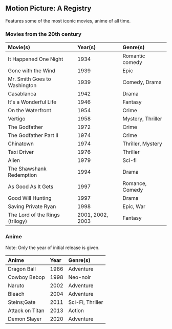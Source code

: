 ## Motion Picture: A Registry

Features some of the most iconic movies, anime of all time.

### Movies from the 20th century

| Movie(s) | Year(s) | Genre(s) |
| :---   | :---  | :--- |
| It Happened One Night | 1934 | Romantic comedy |
| Gone with the Wind | 1939 | Epic |
| Mr. Smith Goes to Washington | 1939 | Comedy, Drama |
| Casablanca | 1942 | Drama |
| It's a Wonderful Life | 1946 | Fantasy |
| On the Waterfront | 1954 | Crime |
| Vertigo | 1958 | Mystery, Thriller |
| The Godfather | 1972 | Crime |
| The Godfather Part II | 1974 | Crime |
| Chinatown | 1974 | Thriller, Mystery |
| Taxi Driver | 1976 | Thriller |
| Alien | 1979 | Sci-fi |
| The Shawshank Redemption | 1994 | Drama |
| As Good As It Gets | 1997 | Romance, Comedy |
| Good Will Hunting | 1997 | Drama |
| Saving Private Ryan | 1998 | Epic, War |
| The Lord of the Rings (trilogy) | 2001, 2002, 2003 | Fantasy |

### Anime

Note: Only the year of initial release is given.

| Anime           | Year    | Genre(s)  |
| :---            | :---    | :---      |
| Dragon Ball     | 1986    | Adventure |
| Cowboy Bebop    | 1998    | Neo-noir  |
| Naruto          | 2002    | Adventure |
| Bleach          | 2004    | Adventure |
| Steins;Gate     | 2011    | Sci-Fi, Thriller |
| Attack on Titan | 2013    | Action    |
| Demon Slayer    | 2020    | Adventure |
